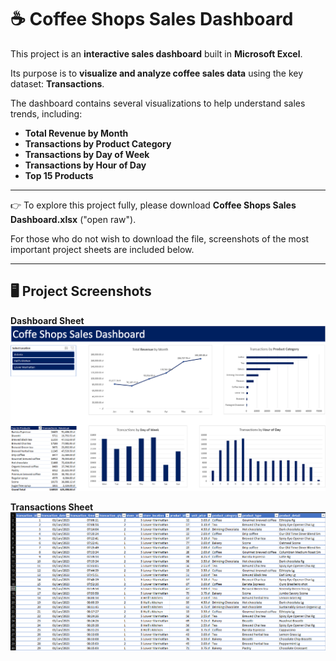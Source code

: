 # ☕ Coffee Shops Sales Dashboard

This project is an **interactive sales dashboard** built in **Microsoft Excel**.

Its purpose is to **visualize and analyze coffee sales data** using the key dataset: **Transactions**.

The dashboard contains several visualizations to help understand sales trends, including:  
- **Total Revenue by Month**  
- **Transactions by Product Category**  
- **Transactions by Day of Week**  
- **Transactions by Hour of Day**  
- **Top 15 Products**  

---

👉 To explore this project fully, please download **Coffee Shops Sales Dashboard.xlsx** ("open raw").

For those who do not wish to download the file, screenshots of the most important project sheets are included below.

---

## 🖥️ Project Screenshots

**Dashboard Sheet**  
![Coffee Shops Sales Dashboard](Coffee%20Shops%20Sales%20Dashboard.png)

**Transactions Sheet**  
![Transactions Screenshot](Transactions%20Screenshot.png)
